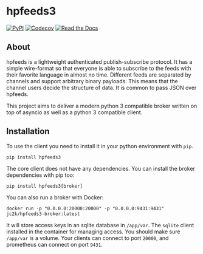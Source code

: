 # hpfeeds3

[![PyPI](https://img.shields.io/pypi/v/hpfeeds3.svg)](https://pypi.python.org/pypi/hpfeeds3)
[![Codecov](https://img.shields.io/codecov/c/github/Jc2k/hpfeeds3.svg)](https://codecov.io/gh/Jc2k/hpfeeds3)
[![Read the Docs](https://img.shields.io/readthedocs/hpfeeds3.svg)](https://hpfeeds3.readthedocs.org)

## About

hpfeeds is a lightweight authenticated publish-subscribe protocol. It has a simple wire-format so that everyone is able to subscribe to the feeds with their favorite language in almost no time. Different feeds are separated by channels and support arbitrary binary payloads. This means that the channel users decide the structure of data. It is common to pass JSON over hpfeeds.

This project aims to deliver a modern python 3 compatible broker written on top of asyncio as well as a python 3 compatible client.


## Installation

To use the client you need to install it in your python environment with `pip`.

```
pip install hpfeeds3
```

The core client does not have any dependencies. You can install the broker dependencies with pip too:

```
pip install hpfeeds3[broker]
```

You can also run a broker with Docker:

```
docker run -p "0.0.0.0:20000:20000" -p "0.0.0.0:9431:9431" jc2k/hpfeeds3-broker:latest
```

It will store access keys in an sqlite database in `/app/var`. The `sqlite` client installed in the container for managing access. You should make sure `/app/var` is a volume. Your clients can connect to port `20000`, and prometheus can connect on port `9431`.
